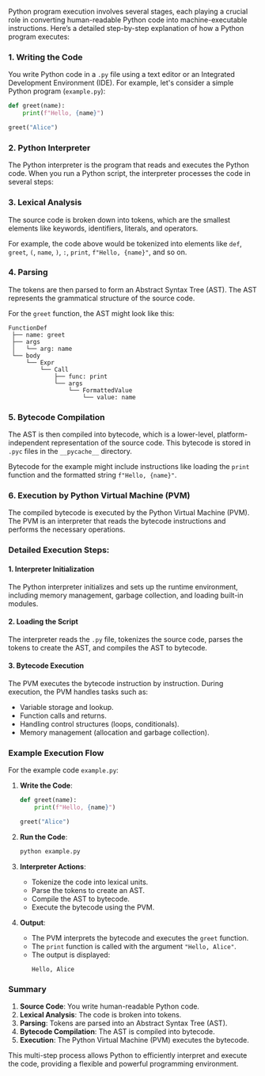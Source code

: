 Python program execution involves several stages, each playing a crucial role in converting human-readable Python code into machine-executable instructions. Here’s a detailed step-by-step explanation of how a Python program executes:

### 1. Writing the Code

You write Python code in a `.py` file using a text editor or an Integrated Development Environment (IDE). For example, let's consider a simple Python program (`example.py`):

```python
def greet(name):
    print(f"Hello, {name}")

greet("Alice")
```

### 2. Python Interpreter

The Python interpreter is the program that reads and executes the Python code. When you run a Python script, the interpreter processes the code in several steps:

### 3. Lexical Analysis

The source code is broken down into tokens, which are the smallest elements like keywords, identifiers, literals, and operators.

For example, the code above would be tokenized into elements like `def`, `greet`, `(`, `name`, `)`, `:`, `print`, `f"Hello, {name}"`, and so on.

### 4. Parsing

The tokens are then parsed to form an Abstract Syntax Tree (AST). The AST represents the grammatical structure of the source code.

For the `greet` function, the AST might look like this:

```
FunctionDef
 ├── name: greet
 ├── args
 │   └── arg: name
 └── body
     └── Expr
         └── Call
             ├── func: print
             └── args
                 └── FormattedValue
                     └── value: name
```

### 5. Bytecode Compilation

The AST is then compiled into bytecode, which is a lower-level, platform-independent representation of the source code. This bytecode is stored in `.pyc` files in the `__pycache__` directory.

Bytecode for the example might include instructions like loading the `print` function and the formatted string `f"Hello, {name}"`.

### 6. Execution by Python Virtual Machine (PVM)

The compiled bytecode is executed by the Python Virtual Machine (PVM). The PVM is an interpreter that reads the bytecode instructions and performs the necessary operations.

### Detailed Execution Steps:

#### 1. Interpreter Initialization

The Python interpreter initializes and sets up the runtime environment, including memory management, garbage collection, and loading built-in modules.

#### 2. Loading the Script

The interpreter reads the `.py` file, tokenizes the source code, parses the tokens to create the AST, and compiles the AST to bytecode.

#### 3. Bytecode Execution

The PVM executes the bytecode instruction by instruction. During execution, the PVM handles tasks such as:
- Variable storage and lookup.
- Function calls and returns.
- Handling control structures (loops, conditionals).
- Memory management (allocation and garbage collection).

### Example Execution Flow

For the example code `example.py`:

1. **Write the Code**:
    ```python
    def greet(name):
        print(f"Hello, {name}")

    greet("Alice")
    ```

2. **Run the Code**:
    ```sh
    python example.py
    ```

3. **Interpreter Actions**:
    - Tokenize the code into lexical units.
    - Parse the tokens to create an AST.
    - Compile the AST to bytecode.
    - Execute the bytecode using the PVM.

4. **Output**:
    - The PVM interprets the bytecode and executes the `greet` function.
    - The `print` function is called with the argument `"Hello, Alice"`.
    - The output is displayed:
      ```
      Hello, Alice
      ```

### Summary

1. **Source Code**: You write human-readable Python code.
2. **Lexical Analysis**: The code is broken into tokens.
3. **Parsing**: Tokens are parsed into an Abstract Syntax Tree (AST).
4. **Bytecode Compilation**: The AST is compiled into bytecode.
5. **Execution**: The Python Virtual Machine (PVM) executes the bytecode.

This multi-step process allows Python to efficiently interpret and execute the code, providing a flexible and powerful programming environment.
